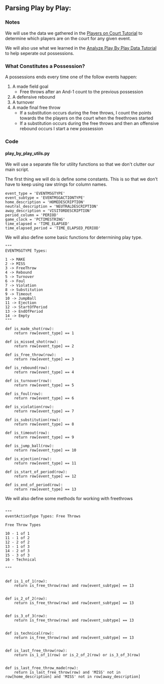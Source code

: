 ## Parsing Play by Play:

### Notes
We will use the data we gathered in the [Players on Court Tutorial](../players_on_court) to determine which players
are on the court for any given event.

We will also use what we learned in the [Analyze Play By Play Data Tutorial](../analyze_play_by_play) to help seperate out possessions.

### What Constitutes a Possession?
A possessions ends every time one of the follow events happen:

1. A made field goal
    - Free throws after an And-1 count to the previous possession
2. A defensive rebound
3. A turnover
4. A made final free throw
    - If a substitution occurs during the free throws, I count the points towards the the players on the court when the freethrows started
    - If a substitution occurs during the free throws and then an offensive rebound occurs I start a new possession



### Code

#### play_by_play_utils.py
We will use a separate file for utility functions so that we don't clutter our
main script.

The first thing we will do is define some constants. This is so that we don't have to
keep using raw strings for column names.

```
event_type = 'EVENTMSGTYPE'
event_subtype = 'EVENTMSGACTIONTYPE'
home_description = 'HOMEDESCRIPTION'
neutral_description = 'NEUTRALDESCRIPTION'
away_description = 'VISITORDESCRIPTION'
period_column = 'PERIOD'
game_clock = 'PCTIMESTRING'
time_elapsed = 'TIME_ELAPSED'
time_elapsed_period = 'TIME_ELAPSED_PERIOD'
```


We will also define some basic functions for determining play type.
```
"""
EVENTMSGTYPE Types:

1 -> MAKE
2 -> MISS
3 -> FreeThrow
4 -> Rebound
5 -> Turnover
6 -> Foul
7 -> Violation
8 -> Substitution
9 -> Timeout
10 -> JumpBall
11 -> Ejection
12 -> StartOfPeriod
13 -> EndOfPeriod
14 -> Empty
"""

def is_made_shot(row):
    return row[event_type] == 1

def is_missed_shot(row):
    return row[event_type] == 2

def is_free_throw(row):
    return row[event_type] == 3

def is_rebound(row):
    return row[event_type] == 4

def is_turnover(row):
    return row[event_type] == 5

def is_foul(row):
    return row[event_type] == 6

def is_violation(row):
    return row[event_type] == 7

def is_substitution(row):
    return row[event_type] == 8

def is_timeout(row):
    return row[event_type] == 9

def is_jump_ball(row):
    return row[event_type] == 10

def is_ejection(row):
    return row[event_type] == 11

def is_start_of_period(row):
    return row[event_type] == 12

def is_end_of_period(row):
    return row[event_type] == 13
```

We will also define some methods for working with freethrows

```

"""
eventActionType Types: Free Throws

Free Throw Types

10 - 1 of 1
11 - 1 of 2
12 - 2 of 2
13 - 1 of 3
14 - 2 of 3
15 - 3 of 3
16 - Technical

"""


def is_1_of_1(row):
    return is_free_throw(row) and row[event_subtype] == 13


def is_2_of_2(row):
    return is_free_throw(row) and row[event_subtype] == 13


def is_3_of_3(row):
    return is_free_throw(row) and row[event_subtype] == 13


def is_technical(row):
    return is_free_throw(row) and row[event_subtype] == 13


def is_last_free_throw(row):
    return is_1_of_1(row) or is_2_of_2(row) or is_3_of_3(row)


def is_last_free_throw_made(row):
    return is_last_free_throw(row) and 'MISS' not in row[home_description] and 'MISS' not in row[away_description]
```